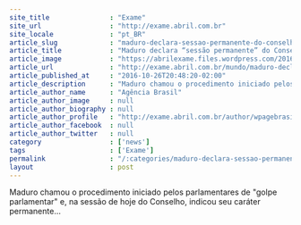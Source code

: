 ```yaml
---
site_title               : "Exame"
site_url                 : "http://exame.abril.com.br"
site_locale              : "pt_BR"
article_slug             : "maduro-declara-sessao-permanente-do-conselho-de-defesa"
article_title            : "Maduro declara “sessão permanente” do Conselho de Defesa"
article_image            : "https://abrilexame.files.wordpress.com/2016/10/size_960_16_9_maduro3.jpg?quality=70&strip=all&w=960"
article_url              : "http://exame.abril.com.br/mundo/maduro-declara-sessao-permanente-do-conselho-de-defesa/"
article_published_at     : "2016-10-26T20:48:20-02:00"
article_description      : "Maduro chamou o procedimento iniciado pelos parlamentares de 'golpe parlamentar' e, na sessão de hoje do Conselho, indicou seu caráter permanente..."
article_author_name      : "Agência Brasil"
article_author_image     : null
article_author_biography : null
article_author_profile   : "http://exame.abril.com.br/author/wpagebrasil/"
article_author_facebook  : null
article_author_twitter   : null
category                 : ['news']
tags                     : ['Exame']
permalink                : "/:categories/maduro-declara-sessao-permanente-do-conselho-de-defesa/"
layout                   : post
---
```


Maduro chamou o procedimento iniciado pelos parlamentares de "golpe parlamentar" e, na sessão de hoje do Conselho, indicou seu caráter permanente...
